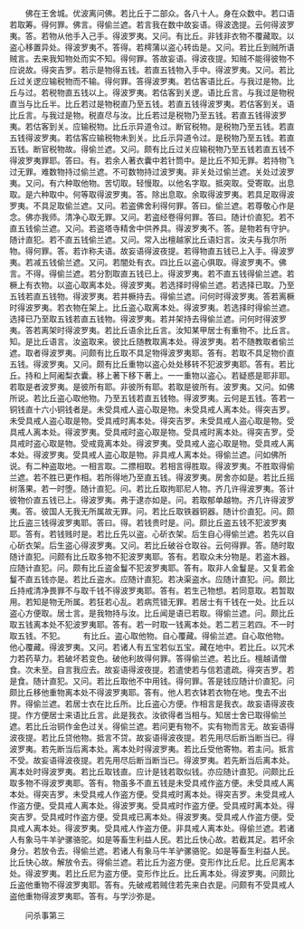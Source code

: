 <!-- { "loadSidebar": true } -->
　　佛在王舍城。优波离问佛。若比丘于二部众。各八十人。身在众数中。若口语若取筹。得何罪。佛言。得偷兰遮。若言我在数中故妄语。得波逸提。云何得波罗夷。答。若物从他手入己手。得波罗夷。又问。有比丘。非钱非衣物不覆藏取。以盗心移置异处。得波罗夷不。答得。若樗蒲以盗心转齿是。又问。若比丘到贼所语贼言。去来我知物处而实不知。得何罪。答故妄语。得波夜提。知贼不能得彼物不应说故。得突吉罗。若示是物得五钱。若直五钱物入手中。得波罗夷。又问。若比丘过关逻应输税物而不输。得何罪。答得波罗夷。若估客语比丘。与我过是物。比丘与过。若税物直五钱以上。得波罗夷。若估客到关逻。语比丘言。与我过是物税直当与比丘半。比丘若过是物税直乃至五钱。若直五钱得波罗夷。若估客到关。语比丘言。与我过是物。税直尽与汝。比丘若过是税物乃至五钱。若直五钱得波罗夷。若估客到关。应输税物。比丘示异道令过。断官税物。是税物乃至五钱。若直五钱得波罗夷。若估客应输税物未到关。比丘示异道令过。是税物乃至五钱。若直五钱。断官税物故。得偷兰遮。又问。颇有比丘过关应输税物乃至五钱若直五钱不得波罗夷罪耶。答曰。有。若余人著衣囊中若针筒中。是比丘不知无罪。若持物飞过无罪。难数物持过偷兰遮。不可数物持过波罗夷。非关处过偷兰遮。关处过波罗夷。又问。有六种取他物。苦切取。轻慢取。以他名字取。抵突取。受寄取。出息取。是六种取中。何等取得波罗夷。答。除出息取。余取得波罗夷。若具足取得波罗夷。不具足取偷兰遮。又问。若盗佛舍利得何罪。答曰。偷兰遮。若尊敬心作是念。佛亦我师。清净心取无罪。又问。若盗经卷得何罪。答曰。随计价直犯。若不直五钱偷兰遮。又问。若盗塔寺精舍中供养具。得波罗夷不。答。是物若有守护。随计直犯。若不直五钱偷兰遮。又问。常入出檀越家比丘语妇言。汝夫与我尔所物。得何罪。答。若诈称夫语。故妄语得波夜提。若得物直五钱已上入手。得波罗夷。若减五钱偷兰遮。又问。若闇处有衣。四比丘以盗心俱取。得波罗夷不。佛言。不得。得偷兰遮。若分割取直五钱已上。得波罗夷。若不直五钱得偷兰遮。若橛上有衣物。以盗心取离本处。得波罗夷。若选择时得偷兰遮。若选择已取。乃至五钱若直五钱物。得波罗夷。若并橛持去。得偷兰遮。问何时得波罗夷。答若离橛时得波罗夷。若衣物在架上。比丘盗心取离本处。得波罗夷。若选择时得偷兰遮。选择已乃至取五钱若直五钱物。得波罗夷。若并架持去得偷兰遮。问何时得波罗夷。答若离架时得波罗夷。若比丘语余比丘言。汝知某甲居士有重物不。比丘言。知。是比丘语言。汝盗取来。彼比丘随教取离本处。得波罗夷。若不随教取者偷兰遮。取者得波罗夷。问颇有比丘取不具足物得波罗夷耶。答有。若取不具足物价直五钱。得波罗夷。又问。颇有比丘重物以盗心处处移转不犯波罗夷耶。答有。若比丘。持和上阿阇梨衣囊。移上著下移下著上。一一重物以盗心。若疑惑是耶非耶。若取是者波罗夷。是彼所有耶。非彼所有耶。若取是彼所有。波罗夷。又问。如佛所说。若比丘盗心取他物。乃至五钱若直五钱物。得波罗夷。云何是五钱。答若一铜钱直十六小铜钱者是。未受具戒人盗心取是物。未受具戒人离本处。得突吉罗。未受具戒人盗心取是物。受具戒时离本处。得突吉罗。未受具戒人盗心取是物。受具戒人离本处。得波罗夷。受具戒时盗心取是物。受具戒时离本处。得突吉罗。受具戒时盗心取是物。受戒竟离本处。得波罗夷。受具戒人盗心取是物。受具戒人离本处。得波罗夷。受具戒人盗心取是物。非具戒人离本处。得偷兰遮。问如佛所说。有二种盗取地。一相言取。二摽相取。若相言得胜取。得波罗夷。不胜取得偷兰遮。若不胜已更作相。若所得地乃至直五钱。得波罗夷。房舍亦如是。若比丘摇树落果。若一时堕。随计直犯。问。若比丘取拘耶尼人物。齐几许得波罗夷。答计彼物价直五钱已上。得波罗夷。弗于逮亦如是。问。若取郁单越物。齐几许得波罗夷。答。彼国人无我无所属故无罪。问。若比丘取铁器铜器。随计价直犯。问。颇比丘盗三钱得波罗夷耶。答曰。得。若钱贵时是。问。颇比丘盗五钱不犯波罗夷耶。答有。若钱贱时是。若比丘先以盗。心斫衣架。后生自心得偷兰遮。若先以自心斫衣架。后生盗心得波罗夷。又问。若比丘破谷仓取谷。云何得罪。答。随时取随计直犯。问颇有比丘取多物不犯波罗夷耶。答有。若取众未分物是。若盗木器。应随计直犯。问。颇有比丘盗金鬘不犯波罗夷耶。答有。取非人金鬘是。又复若金鬘不直五钱亦是。若比丘盗水。应随计直犯。若决渠盗水。应随计直犯。问。颇比丘持戒清净畏罪不与取千钱不得波罗夷耶。答有。若生己物想。若同意取。若暂取用。若知是物无所属。若狂若心乱。若病荒错无罪。若居士有千钱在一处。比丘以盗心方便取。居士言。是我物持与汝。比丘闻是语已若取。得偷兰遮。问。颇比丘取五钱离本处不犯波罗夷耶。答有。若一时取一钱离本处。若二若三若四。不一时取五钱。不犯。
　　有比丘。盗心取他物。自心覆藏。得偷兰遮。自心取他物。他心覆藏。得波罗夷。又问。若诸人有五宝若似五宝。藏在地中。若比丘。以咒术力若药草力。若破坏若变色。破他利故得何罪。答得偷兰遮。若比丘。檀越请僧食。次未至。自言我应去。故妄语得波夜提。若遣使若与信若遣疏。得突吉罗。若是食。随计直犯。又问。若比丘取他不中用钱。得何罪。答是钱应随计价直犯。问颇比丘移他重物离本处不得波罗夷耶。答有。他人若衣钵若衣物在地。曳去不出界。得偷兰遮。若居士衣在比丘所。比丘盗心方便。作相言是我衣。故妄语得波夜提。作方便居士来语比丘言。此是我衣。汝欲得者当相与。知居士舍已取得偷兰遮。若比丘治铜作金色过关。得偷兰遮。若问更有物不。实有物而言无。故妄语得波夜提。若比丘贷他物。抵言不贷。故妄语得波夜提。若先用尽后断当断当已。得波罗夷。若先断当后离本处。离本处时得波罗夷。若比丘受他寄物。若主问。抵言不受。故妄语得波夜提。若先用尽后断当断当已。得波罗夷。若先断当后离本处。离本处时得波罗夷。若比丘取钱直。应计是钱若取似钱。亦应随计直犯。问颇比丘取多物不得波罗夷耶。答有。物虽多不直五钱是未受具戒作盗方便。未受具戒人离本处。得突吉罗。未受具戒人作盗方便。受具戒时离本处。得突吉罗。未受具戒人作盗方便。受具戒人离本处。得波罗夷。受具戒时作盗方便。受具戒时离本处。得突吉罗。受具戒时作盗方便。受具戒已离本处。得波罗夷。受具戒人作盗方便。受具戒人离本处。得波罗夷。受具戒人作盗方便。非具戒人离本处。得偷兰遮。若诸人有象马牛羊驴骡骆驼。如是等畜生利益人民。若比丘快心故。若截其足。若坏余身分。若放令去。得偷兰遮。若诸人有象马牛羊驴骡骆驼。如是等畜生利益人民。比丘快心故。解放令去。得偷兰遮。若比丘为盗方便。变形作比丘尼。比丘尼离本处。得波罗夷。若比丘尼为盗方便。变形作比丘。比丘离本处。得波罗夷。问颇比丘盗他重物不得波罗夷耶。答有。先破戒若贼住若先来白衣是。问颇有不受具戒人盗他重物得波罗夷耶。答有。与学沙弥是。

　　问杀事第三

